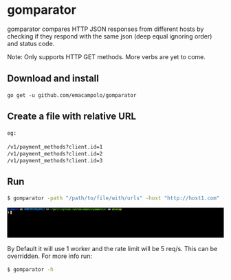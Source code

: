 # gomparator 

gomparator compares HTTP JSON responses from different hosts by checking if they respond with the same json (deep equal ignoring order) and status code.

Note: Only supports HTTP GET methods. More verbs are yet to come.

## Download and install

    go get -u github.com/emacampolo/gomparator

## Create a file with relative URL 

    eg:
    
    /v1/payment_methods?client.id=1
    /v1/payment_methods?client.id=2
    /v1/payment_methods?client.id=3
    
## Run

```sh
$ gomparator -path "/path/to/file/with/urls" -host "http://host1.com" -host "http://host2.com" -header "X-Auth-Token: abc"
```
![](example.gif)

By Default it will use 1 worker and the rate limit will be 5 req/s. This can be overridden. For more info run:

```sh
$ gomparator -h
```
